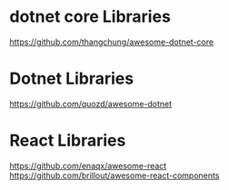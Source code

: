 # dotnet core Libraries
https://github.com/thangchung/awesome-dotnet-core 

# Dotnet Libraries
https://github.com/quozd/awesome-dotnet

# React Libraries
https://github.com/enaqx/awesome-react
https://github.com/brillout/awesome-react-components 
